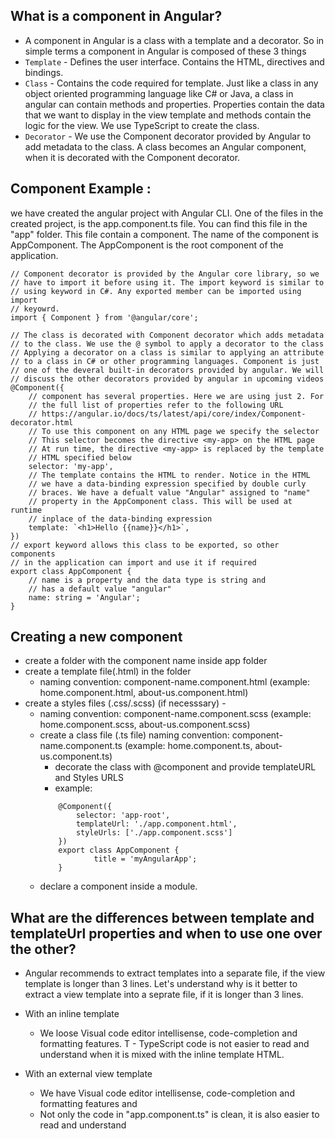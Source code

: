 ## What is a component in Angular?
- A component in Angular is a class with a template and a decorator. So in simple terms a component in Angular is composed of these 3 things
- `Template` - Defines the user interface. Contains the HTML, directives and bindings.
- `Class` - Contains the code required for template. Just like a class in any object oriented programming language like C# or Java, a class in angular can contain methods and properties. Properties contain the data that we want to display in the view template and methods contain the logic for the view. We use TypeScript to create the class.
- `Decorator` - We use the Component decorator provided by Angular to add metadata to the class. A class becomes an Angular component, when it is decorated with the Component decorator.

## Component Example : 
we have created the angular project with Angular CLI. One of the files in the created project, is the app.component.ts file. You can find this file in the "app" folder. This file contain a component. The name of the component is AppComponent. The AppComponent is the root component of the application. 

```
// Component decorator is provided by the Angular core library, so we
// have to import it before using it. The import keyword is similar to
// using keyword in C#. Any exported member can be imported using import
// keyowrd.
import { Component } from '@angular/core';

// The class is decorated with Component decorator which adds metadata
// to the class. We use the @ symbol to apply a decorator to the class
// Applying a decorator on a class is similar to applying an attribute
// to a class in C# or other programming languages. Component is just
// one of the deveral built-in decorators provided by angular. We will
// discuss the other decorators provided by angular in upcoming videos
@Component({
    // component has several properties. Here we are using just 2. For
    // the full list of properties refer to the following URL
    // https://angular.io/docs/ts/latest/api/core/index/Component-decorator.html
    // To use this component on any HTML page we specify the selector
    // This selector becomes the directive <my-app> on the HTML page
    // At run time, the directive <my-app> is replaced by the template
    // HTML specified below
    selector: 'my-app',
    // The template contains the HTML to render. Notice in the HTML
    // we have a data-binding expression specified by double curly
    // braces. We have a defualt value "Angular" assigned to "name"
    // property in the AppComponent class. This will be used at runtime
    // inplace of the data-binding expression
    template: `<h1>Hello {{name}}</h1>`,
})
// export keyword allows this class to be exported, so other components 
// in the application can import and use it if required
export class AppComponent {
    // name is a property and the data type is string and
    // has a default value "angular"
    name: string = 'Angular';
}
```

## Creating a new component

- create a folder with the component name inside app folder
- create a template file(.html) in the folder
	- naming convention: component-name.component.html (example: home.component.html, about-us.component.html)
- create a styles files (.css/.scss) (if necesssary) - 
	- naming convention: component-name.component.scss (example: home.component.scss, about-us.component.scss)
	- create a class file (.ts file)
		naming convention: component-name.component.ts (example: home.component.ts, about-us.component.ts)
		- decorate the class with @component and provide templateURL and Styles URLS
        - example:
        ```
			@Component({
				selector: 'app-root',
				templateUrl: './app.component.html',
				styleUrls: ['./app.component.scss']
            })
			export class AppComponent {
					title = 'myAngularApp';
			}
        ```
	- declare a component inside a module.

## What are the differences between template and templateUrl properties and when to use one over the other?
- Angular recommends to extract templates into a separate file, if the view template is longer than 3 lines. Let's understand why is it better to extract a view template into a seprate file, if it is longer than 3 lines.

- With an inline template 
    - We loose Visual code editor intellisense, code-completion and formatting features.
T   - TypeScript code is not easier to read and understand when it is mixed with the inline template HTML.

- With an external view template
    - We have Visual code editor intellisense, code-completion and formatting features and 
    - Not only the code in "app.component.ts" is clean, it is also easier to read and understand